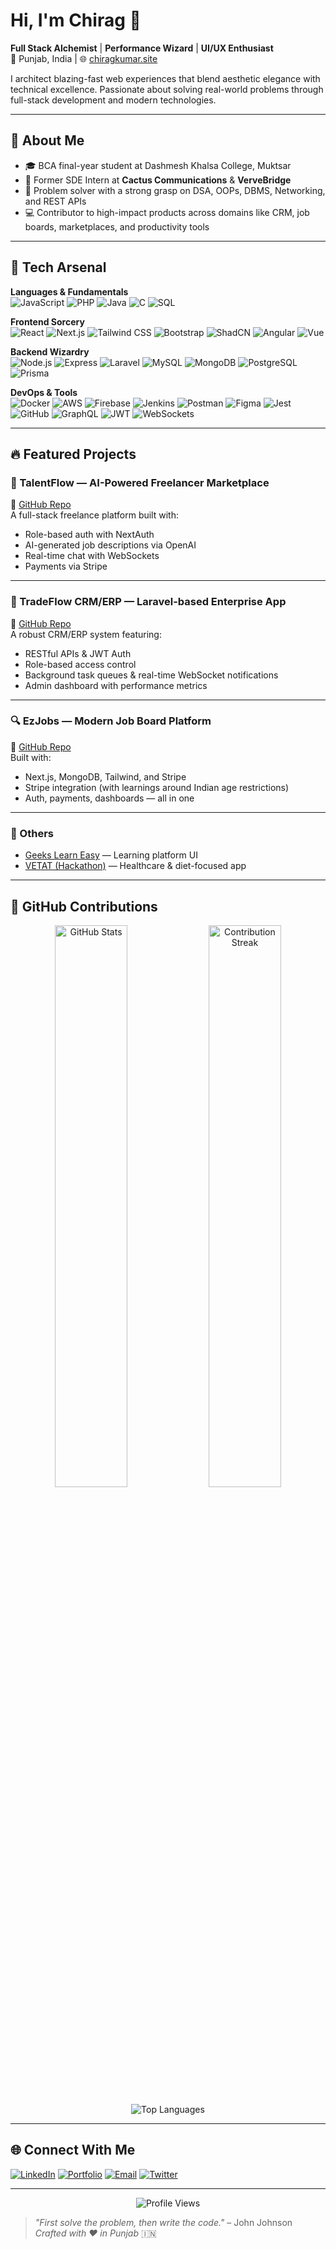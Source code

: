 # Hi, I'm Chirag 👋

**Full Stack Alchemist** | **Performance Wizard** | **UI/UX Enthusiast**  
📍 Punjab, India | 🌐 [chiragkumar.site](https://chiragkumar.site)

I architect blazing-fast web experiences that blend aesthetic elegance with technical excellence. Passionate about solving real-world problems through full-stack development and modern technologies.

---

## 🧠 About Me

- 🎓 BCA final-year student at Dashmesh Khalsa College, Muktsar
- 💼 Former SDE Intern at **Cactus Communications** & **VerveBridge**
- 🧩 Problem solver with a strong grasp on DSA, OOPs, DBMS, Networking, and REST APIs
- 💻 Contributor to high-impact products across domains like CRM, job boards, marketplaces, and productivity tools

---

## 🚀 Tech Arsenal

**Languages & Fundamentals**  
![JavaScript](https://img.shields.io/badge/-JavaScript-F7DF1E?logo=javascript&logoColor=black)
![PHP](https://img.shields.io/badge/-PHP-777BB4?logo=php)
![Java](https://img.shields.io/badge/-Java-007396?logo=java)
![C](https://img.shields.io/badge/-C-A8B9CC?logo=c)
![SQL](https://img.shields.io/badge/-SQL-4479A1?logo=mysql)

**Frontend Sorcery**  
![React](https://img.shields.io/badge/-React-61DAFB?logo=react)
![Next.js](https://img.shields.io/badge/-Next.js-000000?logo=next.js)
![Tailwind CSS](https://img.shields.io/badge/-Tailwind_CSS-38B2AC?logo=tailwind-css)
![Bootstrap](https://img.shields.io/badge/-Bootstrap-7952B3?logo=bootstrap)
![ShadCN](https://img.shields.io/badge/-ShadCN_UI-blueviolet)
![Angular](https://img.shields.io/badge/-Angular-DD0031?logo=angular)
![Vue](https://img.shields.io/badge/-Vue-4FC08D?logo=vue.js)

**Backend Wizardry**  
![Node.js](https://img.shields.io/badge/-Node.js-339933?logo=node.js)
![Express](https://img.shields.io/badge/-Express-000000?logo=express)
![Laravel](https://img.shields.io/badge/-Laravel-FF2D20?logo=laravel)
![MySQL](https://img.shields.io/badge/-MySQL-4479A1?logo=mysql)
![MongoDB](https://img.shields.io/badge/-MongoDB-47A248?logo=mongodb)
![PostgreSQL](https://img.shields.io/badge/-PostgreSQL-336791?logo=postgresql)
![Prisma](https://img.shields.io/badge/-Prisma-2D3748?logo=prisma)

**DevOps & Tools**  
![Docker](https://img.shields.io/badge/-Docker-2496ED?logo=docker)
![AWS](https://img.shields.io/badge/-AWS-232F3E?logo=amazon-aws)
![Firebase](https://img.shields.io/badge/-Firebase-FFCA28?logo=firebase)
![Jenkins](https://img.shields.io/badge/-Jenkins-D24939?logo=jenkins)
![Postman](https://img.shields.io/badge/-Postman-FF6C37?logo=postman)
![Figma](https://img.shields.io/badge/-Figma-F24E1E?logo=figma)
![Jest](https://img.shields.io/badge/-Jest-C21325?logo=jest)
![GitHub](https://img.shields.io/badge/-GitHub-181717?logo=github)
![GraphQL](https://img.shields.io/badge/-GraphQL-E10098?logo=graphql)
![JWT](https://img.shields.io/badge/-JWT-000000?logo=jsonwebtokens)
![WebSockets](https://img.shields.io/badge/-WebSockets-FFA500)

---

## 🔥 Featured Projects

### 🧠 TalentFlow — AI-Powered Freelancer Marketplace  
🔗 [GitHub Repo](https://github.com/Chirag-2199/TalentFlow)  
A full-stack freelance platform built with:
- Role-based auth with NextAuth
- AI-generated job descriptions via OpenAI
- Real-time chat with WebSockets
- Payments via Stripe

---

### 💼 TradeFlow CRM/ERP — Laravel-based Enterprise App  
🔗 [GitHub Repo](https://github.com/Chirag-2199/easy-job)  
A robust CRM/ERP system featuring:
- RESTful APIs & JWT Auth
- Role-based access control
- Background task queues & real-time WebSocket notifications
- Admin dashboard with performance metrics

---

### 🔍 EzJobs — Modern Job Board Platform  
🔗 [GitHub Repo](https://github.com/Chirag-2199/TradeFlow)  
Built with:
- Next.js, MongoDB, Tailwind, and Stripe
- Stripe integration (with learnings around Indian age restrictions)
- Auth, payments, dashboards — all in one

---

### 🌱 Others  
- [Geeks Learn Easy](https://github.com/Geeks-Learn-Easy) — Learning platform UI  
- [VETAT (Hackathon)](https://github.com/Hack-The-Mountain-4-0-VETAT) — Healthcare & diet-focused app

---

## 🌟 GitHub Contributions

<p align="center">
  <img src="https://github-readme-stats.vercel.app/api?username=Chirag-2199&show_icons=true&theme=radical" alt="GitHub Stats" width="48%">
  <img src="https://github-readme-streak-stats.herokuapp.com/?user=Chirag-2199&theme=radical" alt="Contribution Streak" width="48%">
</p>
<p align="center">
  <img src="https://github-readme-stats.vercel.app/api/top-langs/?username=Chirag-2199&layout=compact&theme=radical&langs_count=8" alt="Top Languages">
</p>

---

## 🌐 Connect With Me

[![LinkedIn](https://img.shields.io/badge/LinkedIn-0A66C2?style=for-the-badge&logo=linkedin)](https://www.linkedin.com/in/chirag2199/)
[![Portfolio](https://img.shields.io/badge/Portfolio-FF4088?style=for-the-badge&logo=hugo)](https://chirag.dev)
[![Email](https://img.shields.io/badge/Email-EA4335?style=for-the-badge&logo=gmail)](mailto:chiragkumar2199@gmail.com)
[![Twitter](https://img.shields.io/badge/Twitter-1DA1F2?style=for-the-badge&logo=twitter)](https://twitter.com/chirag_dev)

---

<p align="center">
  <img src="https://komarev.com/ghpvc/?username=Chirag-2199&color=dc143c" alt="Profile Views">
</p>

> *"First solve the problem, then write the code."* – John Johnson  
> *Crafted with ❤️ in Punjab* 🇮🇳
